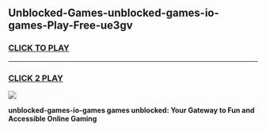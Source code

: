 
## Unblocked-Games-unblocked-games-io-games-Play-Free-ue3gv
<h3>
<a href="https://premium76.site?title=unblocked-games-io-games&ref=20M">CLICK TO PLAY</a></h3>
<hr>

<h3>
<a href="https://premium76.site?title=unblocked-games-io-games&ref=20M">CLICK 2 PLAY</a>
  
</h3>

<a href="https://premium76.site?title=unblocked-games-io-games&ref=19M"><img src="https://clearcache.store/games.png"></a>


**unblocked-games-io-games games unblocked: Your Gateway to Fun and Accessible Online Gaming**
